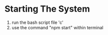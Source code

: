 # Starting The System
1. run the bash script file 'c'
2. use the command "npm start" within terminal

